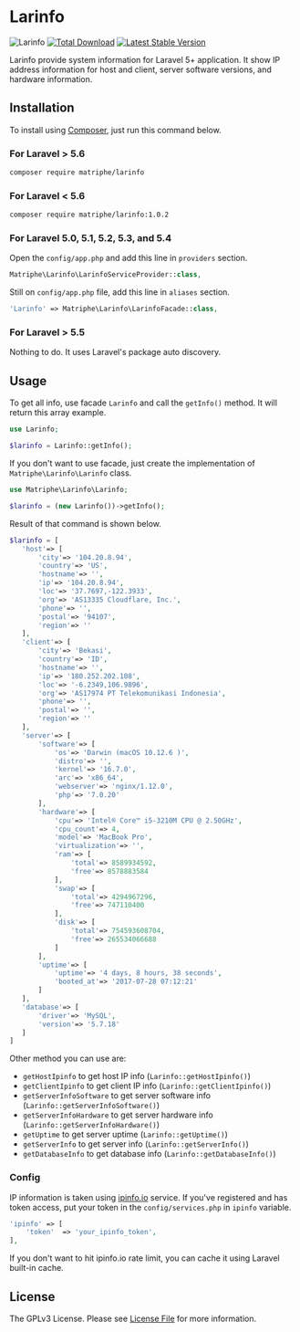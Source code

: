 # Larinfo

![Larinfo](https://github.com/matriphe/larinfo/workflows/Larinfo/badge.svg)
[![Total Download](https://img.shields.io/packagist/dt/matriphe/larinfo.svg)](https://packagist.org/packages/matriphe/larinfo)
[![Latest Stable Version](https://img.shields.io/packagist/v/matriphe/larinfo.svg)](https://packagist.org/packages/matriphe/larinfo)

Larinfo provide system information for Laravel 5+ application. It show IP address information for host and client, server software versions, and hardware information.

## Installation

To install using [Composer](https://getcomposer.org/), just run this command below.

### For Laravel > 5.6

```bash
composer require matriphe/larinfo
```

### For Laravel < 5.6

```bash
composer require matriphe/larinfo:1.0.2
```

### For Laravel 5.0, 5.1, 5.2, 5.3, and 5.4

Open the `config/app.php` and add this line in `providers` section.

```php
Matriphe\Larinfo\LarinfoServiceProvider::class,
```

Still on `config/app.php` file, add this line in `aliases` section.

```php
'Larinfo' => Matriphe\Larinfo\LarinfoFacade::class,
```

### For Laravel > 5.5

Nothing to do. It uses Laravel's package auto discovery.

## Usage

To get all info, use facade `Larinfo` and call the `getInfo()` method. It will return this array example.

```php
use Larinfo;

$larinfo = Larinfo::getInfo();
```

If you don't want to use facade, just create the implementation of `Matriphe\Larinfo\Larinfo` class.

```php
use Matriphe\Larinfo\Larinfo;

$larinfo = (new Larinfo())->getInfo();
```

Result of that command is shown below.

```php
$larinfo = [
   'host'=> [
       'city'=> '104.20.8.94',
       'country'=> 'US',
       'hostname'=> '',
       'ip'=> '104.20.8.94',
       'loc'=> '37.7697,-122.3933',
       'org'=> 'AS13335 Cloudflare, Inc.',
       'phone'=> '',
       'postal'=> '94107',
       'region'=> ''
   ],
   'client'=> [
       'city'=> 'Bekasi',
       'country'=> 'ID',
       'hostname'=> '',
       'ip'=> '180.252.202.108',
       'loc'=> '-6.2349,106.9896',
       'org'=> 'AS17974 PT Telekomunikasi Indonesia',
       'phone'=> '',
       'postal'=> '',
       'region'=> ''
   ],
   'server'=> [
       'software'=> [
           'os'=> 'Darwin (macOS 10.12.6 )',
           'distro'=> '',
           'kernel'=> '16.7.0',
           'arc'=> 'x86_64',
           'webserver'=> 'nginx/1.12.0',
           'php'=> '7.0.20'
       ],
       'hardware'=> [
           'cpu'=> 'Intel® Core™ i5-3210M CPU @ 2.50GHz',
           'cpu_count'=> 4,
           'model'=> 'MacBook Pro',
           'virtualization'=> '',
           'ram'=> [
               'total'=> 8589934592,
               'free'=> 8578883584
           ],
           'swap'=> [
               'total'=> 4294967296,
               'free'=> 747110400
           ],
           'disk'=> [
               'total'=> 754593608704,
               'free'=> 265534066688
           ]
       ],
       'uptime'=> [
           'uptime'=> '4 days, 8 hours, 38 seconds',
           'booted_at'=> '2017-07-28 07:12:21'
       ]
   ],
   'database'=> [
       'driver'=> 'MySQL',
       'version'=> '5.7.18'
   ]
]
```

Other method you can use are:

* `getHostIpinfo` to get host IP info (`Larinfo::getHostIpinfo()`)
* `getClientIpinfo` to get client IP info (`Larinfo::getClientIpinfo()`)
* `getServerInfoSoftware` to get server software info (`Larinfo::getServerInfoSoftware()`)
* `getServerInfoHardware` to get server hardware info (`Larinfo::getServerInfoHardware()`)
* `getUptime` to get server uptime (`Larinfo::getUptime()`)
* `getServerInfo` to get server info (`Larinfo::getServerInfo()`)
* `getDatabaseInfo` to get database info (`Larinfo::getDatabaseInfo()`)

### Config

IP information is taken using [ipinfo.io](http://ipinfo.io/) service. If you've registered and has token access, put your token in the `config/services.php` in `ipinfo` variable.

```php
'ipinfo' => [
    'token'  => 'your_ipinfo_token',
],
```

If you don't want to hit ipinfo.io rate limit, you can cache it using Laravel built-in cache.

## License

The GPLv3 License. Please see [License File](LICENSE.md) for more information.